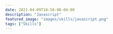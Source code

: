 ```yaml
---
date: 2021-04-09T10:58:08-04:00
description: "Javascript"
featured_image: "images/skills/javascript.png"
tags: ["Skills"]
---
```


